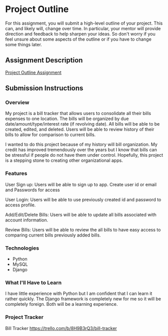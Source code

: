 # Project Outline
For this assignment, you will submit a high-level outline of your project. This can, and likely will, change over time. In particular, your mentor will provide direction and feedback to help sharpen your ideas. So don't worry if you feel unsure about some aspects of the outline or if you have to change some things later.

## Assignment Description
[Project Outline Assignment](https://education.launchcode.org/liftoff/modules/assignments/project-outline)

## Submission Instructions

### Overview
My project is a bill tracker that allows users to consolidate all their bills expenses to one location.  The bills will be
organized by due date/amount/type/interest rate (if revolving date).  All bills will be able to be created, edited, and deleted.
Users will be able to review history of their bills to allow for comparison to current bills.

I wanted to do this project because of my history will bill organization.  My credit has improved tremendously over the years but
I know that bills can be stressful if people do not have them under control.  Hopefully, this project is a stepping stone to creating
other organizational apps.
### Features
User Sign up: Users will be able to sign up to app. Create user id or email and Passwords for access

User Login: Users will be able to use previously created id and password to access profile.

Add/Edit/Delete Bills: Users will be able to update all bills associated with account information.

Review Bills: Users will be able to review the all bills to have easy access to comparing current bills
previously added bills. 
### Technologies

- Python
- MySQL
- Django

### What I'll Have to Learn
I have little experience with Python but I am confident that I can learn it rather 
quickly.  The Django framework is completely new for me so it will be completely foreign. Both 
will be a learning experience.
### Project Tracker
Bill Tracker
https://trello.com/b/8H9B3rQ3/bill-tracker